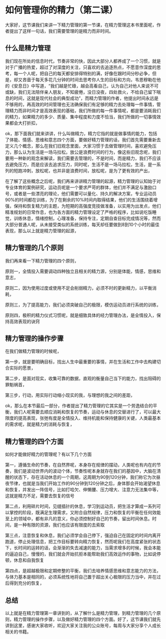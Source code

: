# 如何管理你的精力（第二课）

大家好，这节课我们来讲一下精力管理的第一节课，在精力管理这本书里面呢，作者提出了这样一句话，我们需要管理的是精力而非时间。

## 什么是精力管理

我们现在所处的信息时代，节奏非常的快，因此大部分人都养成了一个习惯，就是对于广播的热爱，超过了对深度的关注，只喜欢的去追逐热点，不愿意作深度的思考，每一个人呢，把自己的每天都安排得特别的满，好像在跟时间分秒必争，但是，却又吝啬于每天多花几分钟的时间去思考你人生的目标和方向，韦恩穆勒在他的《安息日》中写道，“我们越是忙碌，越会高看自己，认为自己对他人来说不可或缺，我们无法陪伴亲人朋友，不知疲倦，没日没夜，四处救火，不给自己留下喘息的时间，这就是现代社会的典型成功”，而精力管理的作者，他提出时间永远是不够用的，再高效的时间管理也无法确保我们有足够的精力去处理每一件事情，管理精力而非时间才是高效表现的基础，我们所做的每一件事情呢，都是要消耗我们的精力，如果精力的多少、质量、集中程度和力度不恰当，我们所做的一切事情效果都会大打折扣，

ok，那下面我们就来讲讲，什么叫做精力，精力它指的就是做事情的能力，包括了体能、情感、思维和意志四个方面，要做好精力管理的话，我们首先需要重新去定义几个概念，那么在我们旧观念里面，大家习惯于去做管理时间，喜欢避免压力，那么认为生活是一场马拉松，放公是浪费时间的行为，像这些旧观念呢，我们要用一种新的观念来解读，我们需要去管理的，不是时间，而是精力，我们不应该去避免压力，而是应该去追求压力，同时呢，生活不是一场马拉松，生活，是一系列的短跑冲刺，放松呢，也并非是浪费时间，放松呢，是为了更有效的产出，

在了解了这些概念之后呢，我们再来讲讲精力管理的起源，精力管理的认知始于对专业体育的案例研究，运动员呢是一个要求严苛的群体，他们并不满足与激励口号，或者是一些漂亮的理论，他们需要可以量化、持久的解决方案，专业运动员90%的时间都在训练，为了在剩余的10%时间内取得结果，他们的生活围绕着增强，保持和恢复精力的主题，为短期的高强度竞技做准备，以实用为出发点，他们精准规划的日常作息，也为各方面的精力管理设定了严格的程序，比如说吃饭睡觉，训练休息，情绪控制，心理准备，保持专注，定期自查目标完成情况等，然而大部分普通人呢，从未接受类似的系统训练，每天却任要做到8到10个小时的最佳表现，那么以上就是精力管理的起源，

## 精力管理的几个原则

我们再来看一下精力管理的四个原则，

原则一，全情投入需要调动四种独立且相关的精力源，分别是体能，情感，思维和意志，

原则二，因为使用过度或使用不足会削弱精力，必须不时的更新精力，以平衡消耗，

原则三，为了提高能力，我们必须突破自己的极限，模仿运动员进行系统的训练，

原则四，极积的精力仪式习惯呢，就是细致具体的经力管理办法，是全情投入，保持高效表现的诀窍

## 精力管理的操作步骤

在我们做精力管理的时候呢，

第一步，就是要明确目标，找出人生中最重要的事情，并在生活和工作中去构建切合实际的愿景，

第二步，是面对现实，收集可靠的数据，直观的衡量自己当下的能力，找出阻碍的罪魁祸首，

第三步，行动，用实际行动缩小现实的我，与理想的我之间的差距，

ok，那么在本节最后一部分，作者提出了精力管理的它其实是一个劳逸结合的平衡，我们人呢需要去顺应消耗和恢复的节奏，运动与休息的交替进行了，可以最大限度的提高表现，张弛有度是全情投入、维持机能和保持健康的关键，人类最基本的需求呢，就是精力的消耗与恢复，

## 精力管理的四个方面

如何才能做好精力的管理呢？有以下几个方面

第一，遵循生命的节奏，在自然界呢，本身存在规律的摆动，人类呢也有内在的节奏，我们是波动世界内的波动个体，节奏性呢本身就存在我们的基因中，大脑在清醒的状态下，存在活动休息的一个周期，这周期为90到120分钟，我们称它为次昼夜节律，也就是当我们开始工作的90分钟到120分钟之后，身体那会开始渴望休息和恢复，并发出一阵信号，比如打哈欠、伸懒腰、压力增大、注意力无法集中等，这就是精力不足，需要去恢复的信号

第二点，利用碎片时间，见缝插针的休息，学习到运动员，把生活才算成一系列可以掌控的阶段，既满足生理需求，又附合自然规律，压力和恢复的平衡在任何效能至上的领域中，都有非凡的意义，你必须控制好自己的节奏，留出时间休息。时间，是一种有限的资源，我们也应该有限度的去索取

第三点，注意恢复和休息，我们必须学会自己停下，强迫自己在固定的时间内离开跑道，停止处理信息，把工作目标要转向精力恢复，然而呢我们在高度紧张的状态下，长时间的运转的话，会渐渐的失去减速的能力，当需求增多的时候，我会本能的逼迫自己，慢慢的，我们就会开始抗拒本能帮助我们高效运作的事物，比如说停顿，休息和自我恢复

第四点，是超越极限和定期修整的平衡，我们去培养情感思维和意志能力的方法，与体力基本是相同的，必须系统性地将自己置于超出关心极限的压力当中，并在过后得到充分的恢复，

## 总结

以上就是在精力管理第一章讲到的，从了解什么是精力管理，到精力管理的几个原则，精力管理的操作步骤，以及做好精力管理的四个方面。好了，这节课我们就先讲到这里，感谢大家收听，欢迎大家关注我的公众账号，每周与大家分享个人成长相关的书籍。
